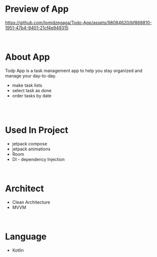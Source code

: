 # Preview of App
https://github.com/lomidzegaga/Todo-App/assets/98084620/bf868810-1951-47b4-9401-21cf4e949315

<br>

# About App
Todp App is a task management app to help you stay organized and manage your day-to-day.
* make task lists
* select task as done
* order tasks by date

<br>
<br>

# Used In Project
* jetpack compose
* jetpack animations
* Room
* DI - dependency Injection

<br>

# Architect
* Clean Architecture
* MVVM

<br>

# Language
* Kotlin
